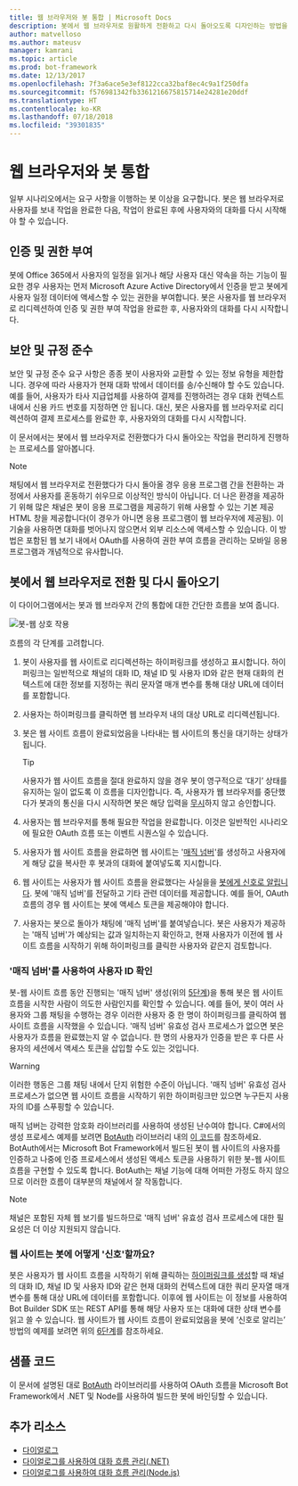 ```yaml
---
title: 웹 브라우저와 봇 통합 | Microsoft Docs
description: 봇에서 웹 브라우저로 원활하게 전환하고 다시 돌아오도록 디자인하는 방법을 알아봅니다.
author: matvelloso
ms.author: mateusv
manager: kamrani
ms.topic: article
ms.prod: bot-framework
ms.date: 12/13/2017
ms.openlocfilehash: 7f3a6ace5e3ef8122cca32baf8ec4c9a1f250dfa
ms.sourcegitcommit: f576981342fb3361216675815714e24281e20ddf
ms.translationtype: HT
ms.contentlocale: ko-KR
ms.lasthandoff: 07/18/2018
ms.locfileid: "39301835"
---
```

# <a name="integrate-your-bot-with-a-web-browser"></a>웹 브라우저와 봇 통합

일부 시나리오에서는 요구 사항을 이행하는 봇 이상을 요구합니다. 봇은 웹 브라우저로 사용자를 보내 작업을 완료한 다음, 작업이 완료된 후에 사용자와의 대화를 다시 시작해야 할 수 있습니다. 

## <a name="authentication-and-authorization"></a>인증 및 권한 부여
봇에 Office 365에서 사용자의 일정을 읽거나 해당 사용자 대신 약속을 하는 기능이 필요한 경우 사용자는 먼저 Microsoft Azure Active Directory에서 인증을 받고 봇에게 사용자 일정 데이터에 액세스할 수 있는 권한을 부여합니다. 봇은 사용자를 웹 브라우저로 리디렉션하여 인증 및 권한 부여 작업을 완료한 후, 사용자와의 대화를 다시 시작합니다. 

## <a name="security-and-compliance"></a>보안 및 규정 준수
보안 및 규정 준수 요구 사항은 종종 봇이 사용자와 교환할 수 있는 정보 유형을 제한합니다. 경우에 따라 사용자가 현재 대화 밖에서 데이터를 송/수신해야 할 수도 있습니다. 예를 들어, 사용자가 타사 지급업체를 사용하여 결제를 진행하려는 경우 대화 컨텍스트 내에서 신용 카드 번호를 지정하면 안 됩니다. 대신, 봇은 사용자를 웹 브라우저로 리디렉션하여 결제 프로세스를 완료한 후, 사용자와의 대화를 다시 시작합니다.

이 문서에서는 봇에서 웹 브라우저로 전환했다가 다시 돌아오는 작업을 편리하게 진행하는 프로세스를 알아봅니다. 

> [!NOTE]
> 채팅에서 웹 브라우저로 전환했다가 다시 돌아올 경우 응용 프로그램 간을 전환하는 과정에서 사용자를 혼동하기 쉬우므로 이상적인 방식이 아닙니다. 더 나은 환경을 제공하기 위해 많은 채널은 봇이 응용 프로그램을 제공하기 위해 사용할 수 있는 기본 제공 HTML 창을 제공합니다(이 경우가 아니면 응용 프로그램이 웹 브라우저에 제공됨). 이 기술을 사용하면 대화를 벗어나지 않으면서 외부 리소스에 액세스할 수 있습니다. 이 방법은 포함된 웹 보기 내에서 OAuth를 사용하여 권한 부여 흐름을 관리하는 모바일 응용 프로그램과 개념적으로 유사합니다.

## <a name="bot-to-web-browser-and-back-again"></a>봇에서 웹 브라우저로 전환 및 다시 돌아오기

이 다이어그램에서는 봇과 웹 브라우저 간의 통합에 대한 간단한 흐름을 보여 줍니다. 

![봇-웹 상호 작용](~/media/bot-service-design-pattern-integrate-browser/bot-to-web1.png)

흐름의 각 단계를 고려합니다.

1. <a id="generate-hyperlink"></a>봇이 사용자를 웹 사이트로 리디렉션하는 하이퍼링크를 생성하고 표시합니다. 
   하이퍼링크는 일반적으로 채널의 대화 ID, 채널 ID 및 사용자 ID와 같은 현재 대화의 컨텍스트에 대한 정보를 지정하는 쿼리 문자열 매개 변수를 통해 대상 URL에 데이터를 포함합니다. 

2. 사용자는 하이퍼링크를 클릭하면 웹 브라우저 내의 대상 URL로 리디렉션됩니다. 

3. 봇은 웹 사이트 흐름이 완료되었음을 나타내는 웹 사이트의 통신을 대기하는 상태가 됩니다.  
   > [!TIP]
   > 사용자가 웹 사이트 흐름을 절대 완료하지 않을 경우 봇이 영구적으로 ‘대기’ 상태를 유지하는 일이 없도록 이 흐름을 디자인합니다. 즉, 사용자가 웹 브라우저를 중단했다가 봇과의 통신을 다시 시작하면 봇은 해당 입력을 [무시](~/bot-service-design-navigation.md#the-mysterious-bot)하지 않고 승인합니다.

4. 사용자는 웹 브라우저를 통해 필요한 작업을 완료합니다. 
   이것은 일반적인 시나리오에 필요한 OAuth 흐름 또는 이벤트 시퀀스일 수 있습니다. 

5. <a id="generate-magic-number"></a>사용자가 웹 사이트 흐름을 완료하면 웹 사이트는 '[매직 넘버](#verify-identity)'를 생성하고 사용자에게 해당 값을 복사한 후 봇과의 대화에 붙여넣도록 지시합니다. 

6. <a id="signal-to-bot"></a>웹 사이트는 사용자가 웹 사이트 흐름을 완료했다는 사실을을 [봇에게 신호로 알립니다](#website-signal-to-bot). 
   봇에 '매직 넘버'를 전달하고 기타 관련 데이터를 제공합니다.
   예를 들어, OAuth 흐름의 경우 웹 사이트는 봇에 액세스 토큰을 제공해야야 합니다.

7. 사용자는 봇으로 돌아가 채팅에 '매직 넘버'를 붙여넣습니다. 
   봇은 사용자가 제공하는 '매직 넘버'가 예상되는 값과 일치하는지 확인하고, 현재 사용자가 이전에 웹 사이트 흐름을 시작하기 위해 하이퍼링크를 클릭한 사용자와 같은지 검토합니다. 

### <a id="verify-identity"></a> '매직 넘버'를 사용하여 사용자 ID 확인

봇-웹 사이트 흐름 동안 진행되는 '매직 넘버' 생성(위의 [5단계](#generate-magic-number))을 통해 봇은 웹 사이트 흐름을 시작한 사람이 의도한 사람인지를 확인할 수 있습니다. 예를 들어, 봇이 여러 사용자와 그룹 채팅을 수행하는 경우 이러한 사용자 중 한 명이 하이퍼링크를 클릭하여 웹 사이트 흐름을 시작했을 수 있습니다. '매직 넘버' 유효성 검사 프로세스가 없으면 봇은 사용자가 흐름을 완료했는지 알 수 없습니다. 한 명의 사용자가 인증을 받은 후 다른 사용자의 세션에서 액세스 토큰을 삽입할 수도 있는 것입니다. 

> [!WARNING] 
> 이러한 행동은 그룹 채팅 내에서 단지 위험한 수준이 아닙니다. '매직 넘버' 유효성 검사 프로세스가 없으면 웹 사이트 흐름을 시작하기 위한 하이퍼링크만 있으면 누구든지 사용자의 ID를 스푸핑할 수 있습니다. 

매직 넘버는 강력한 암호화 라이브러리를 사용하여 생성된 난수여야 합니다. C#에서의 생성 프로세스 예제를 보려면 <a href="https://www.nuget.org/packages/BotAuth" target="_blank">BotAuth</a> 라이브러리 내의 <a href="https://github.com/MicrosoftDX/botauth/tree/master/CSharp" target="_blank">이 코드</a>를 참조하세요. BotAuth에서는 Microsoft Bot Framework에서 빌드된 봇이 웹 사이트의 사용자를 인증하고 나중에 인증 프로세스에서 생성된 액세스 토큰을 사용하기 위한 봇-웹 사이트 흐름을 구현할 수 있도록 합니다. BotAuth는 채널 기능에 대해 어떠한 가정도 하지 않으므로 이러한 흐름이 대부분의 채널에서 잘 작동합니다. 

> [!NOTE]
> 채널은 포함된 자체 웹 보기를 빌드하므로 '매직 넘버' 유효성 검사 프로세스에 대한 필요성은 더 이상 지원되지 않습니다.

### <a id="website-signal-to-bot"></a> 웹 사이트는 봇에 어떻게 '신호'할까요?

봇은 사용자가 웹 사이트 흐름을 시작하기 위해 클릭하는 [하이퍼링크를 생성](#generate-hyperlink)할 때 채널의 대화 ID, 채널 ID 및 사용자 ID와 같은 현재 대화의 컨텍스트에 대한 쿼리 문자열 매개 변수를 통해 대상 URL에 데이터를 포함합니다. 이후에 웹 사이트는 이 정보를 사용하여 Bot Builder SDK 또는 REST API를 통해 해당 사용자 또는 대화에 대한 상태 변수를 읽고 쓸 수 있습니다. 웹 사이트가 웹 사이트 흐름이 완료되었음을 봇에 ‘신호로 알리는’ 방법의 예제를 보려면 위의 [6단계](#signal-to-bot)를 참조하세요.

## <a name="sample-code"></a>샘플 코드

이 문서에 설명된 대로 <a href="https://github.com/MicrosoftDX/botauth" target="_blank">BotAuth</a> 라이브러리를 사용하여 OAuth 흐름을 Microsoft Bot Framework에서 .NET 및 Node를 사용하여 빌드한 봇에 바인딩할 수 있습니다.

## <a name="additional-resources"></a>추가 리소스

- [다이얼로그](~/dotnet/bot-builder-dotnet-dialogs.md)
- [다이얼로그를 사용하여 대화 흐름 관리(.NET)](~/dotnet/bot-builder-dotnet-manage-conversation-flow.md)
- [다이얼로그를 사용하여 대화 흐름 관리(Node.js)](~/nodejs/bot-builder-nodejs-manage-conversation-flow.md)
